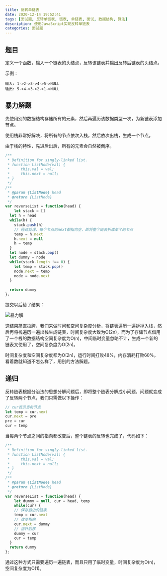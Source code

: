 ```yaml
---
title: 反转单链表
date: 2020-12-14 19:52:41
tags: [面试题, 反转单链表, 链表, 单链表, 面试, 数据结构, 算法]
description: 使用JavaScript实现反转单链表
categories: 面试题
---
```


## 题目

定义一个函数，输入一个链表的头结点，反转该链表并输出反转后链表的头结点。

示例：

```
输入: 1->2->3->4->5->NULL
输出: 5->4->3->2->1->NULL
```

## 暴力解题

先使用别的数据结构存储所有的元素，然后再遍历该数据类型一次，为新链表添加节点。

使用栈非常好解决，将所有的节点依次入栈，然后依次出栈，生成一个节点。

由于栈的特性，先进后出后，所有的元素会自然被倒序。

``` js
/**
 * Definition for singly-linked list.
 * function ListNode(val) {
 *     this.val = val;
 *     this.next = null;
 * }
 */
/**
 * @param {ListNode} head
 * @return {ListNode}
 */
var reverseList = function(head) {
	let stack = []
  let h = head
  while(h) {
    stack.push(h)
    // 经过处理，每个节点的next都指向空，即将整个链表拆成单个的节点
    temp = h.next
    h.next = null
    h = temp
  }
  let node = stack.pop()
  let dummy = node
  while(stack.length !== 0) {
    let temp = stack.pop()
    node.next = temp
    node = node.next
  }
  
  return dummy
};
```

提交以后给了结果：

![暴力解](image-20201216210951010.png)

这结果简直拉胯，我们来做时间和空间复杂度分析，将链表遍历一遍拆掉入栈，然后再将栈遍历一遍出栈生成链表，时间复杂度大致为O(2n)，而为了存储节点借用了一个栈的数据结构空间复杂度为O(n)，中间临时变量忽略不计，生成一个新的链表又使用了，空间复杂度为O(2n)。

时间复杂度和空间复杂度都为O(2n)，运行时间打败48%，内存消耗打败60%，看着数就知道不怎么样了，用别的方法解题。

## 递归

反转链表根据分治法的思想分解问题后，即将整个链表分解成小问题，问题就变成了反转两个节点，我们只需做以下操作：

``` js
// cur表示当前节点
let temp = cur.next
cur.next = pre
pre = cur
cur = temp
```

当每两个节点之间的指向都改变后，整个链表的反转也完成了，代码如下：

``` js
/**
 * Definition for singly-linked list.
 * function ListNode(val) {
 *     this.val = val;
 *     this.next = null;
 * }
 */
/**
 * @param {ListNode} head
 * @return {ListNode}
 */
var reverseList = function(head) {
	let dummy = null, cur = head, temp
	while(cur) {
    // 保存后边的链表
    temp = cur.next
    // 改变指向
    cur.next = dummy
    // 指针后移
    dummy = cur
    cur = temp
  }
  return dummy
};
```

通过这种方式只需要遍历一遍链表，而且只用了临时变量，时间复杂度为O(n)，空间复杂度为O(1)。



